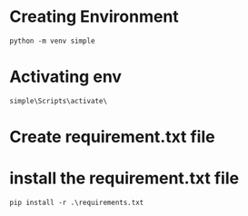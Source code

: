 # Creating Environment
```
python -m venv simple
```

# Activating env
```
simple\Scripts\activate\
```

# Create requirement.txt file

# install the requirement.txt file
```
pip install -r .\requirements.txt
```